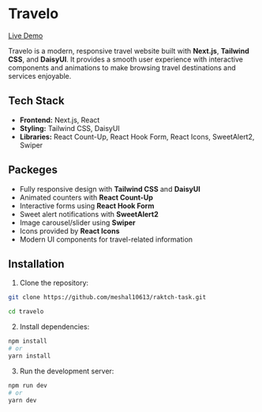 # Travelo

[Live Demo](https://traveloraktch.netlify.app/)

Travelo is a modern, responsive travel website built with **Next.js**, **Tailwind CSS**, and **DaisyUI**. It provides a smooth user experience with interactive components and animations to make browsing travel destinations and services enjoyable.

## Tech Stack

- **Frontend:** Next.js, React  
- **Styling:** Tailwind CSS, DaisyUI  
- **Libraries:** React Count-Up, React Hook Form, React Icons, SweetAlert2, Swiper  

## Packeges

- Fully responsive design with **Tailwind CSS** and **DaisyUI**
- Animated counters with **React Count-Up**
- Interactive forms using **React Hook Form**
- Sweet alert notifications with **SweetAlert2**
- Image carousel/slider using **Swiper**
- Icons provided by **React Icons**
- Modern UI components for travel-related information

## Installation

1. Clone the repository:

```bash
git clone https://github.com/meshal10613/raktch-task.git

cd travelo
```

2. Install dependencies:
```bash
npm install
# or
yarn install
```
3. Run the development server:

```bash
npm run dev
# or
yarn dev
```
